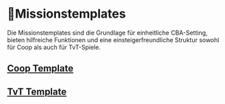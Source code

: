 # 📐Missionstemplates

Die Missionstemplates sind die Grundlage für einheitliche CBA-Setting, bieten hilfreiche Funktionen und eine einsteigerfreundliche Struktur sowohl für Coop als auch für TvT-Spiele.



## [Coop Template](https://github.com/gruppe-adler/CO_Template.VR/wiki)

## [TvT Template](https://github.com/gruppe-adler/TvT_Template.VR/wiki)